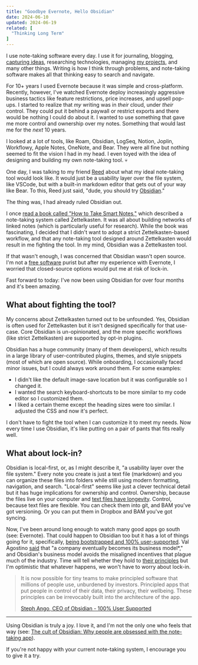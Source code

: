```yaml
---
title: "Goodbye Evernote, Hello Obsidian"
date: 2024-06-10
updated: 2024-06-19
related: [
  "Thinking Long Term"
]
---
```


I use note-taking software every day. I use it for journaling, blogging, [capturing ideas](https://sparkbox.com/foundry/joy_skill_career_and_money_how_i_choose_a_side_project), researching technologies, managing [my projects]({{site.url}}/projects/), and many other things. Writing is how I think through problems, and note-taking software makes all that thinking easy to search and navigate.

For 10+ years I used Evernote because it was simple and cross-platform. Recently, however, I've watched Evernote deploy increasingly aggressive business tactics like feature restrictions, price increases, and upsell pop-ups. I started to realize that *my* writing was in *their* cloud, under *their* control. They could put it behind a paywall or restrict exports and there would be nothing I could do about it. I wanted to use something that gave me more control and ownership over my notes. Something that would last me for the *next* 10 years.

I looked at a lot of tools, like Roam, Obsidian, LogSeq, Notion, Joplin, Workflowy, Apple Notes, OneNote, and Bear. They were all fine but nothing seemed to fit the vision I had in my head. I even toyed with the idea of designing and building my own note-taking tool. 💀

One day, I was talking to my friend [Reed](https://reeds.website/) about what my ideal note-taking tool would look like. It would just be a usability layer over the file system, like VSCode, but with a built-in markdown editor that gets out of your way like Bear. To this, Reed just said, "dude, you should try [Obsidian](https://obsidian.md/)."

The thing was, I had already ruled Obsidian out.

I once [read a book called "How to Take Smart Notes,"]({{site.url}}/books/#how-to-take-smart-notes) which described a note-taking system called Zettelkasten. It was all about building networks of linked notes (which is particularly useful for research). While the book was fascinating, I decided that I didn't want to adopt a strict Zettelkasten-based workflow, and that any note-taking tool designed around Zettelkasten would result in me fighting the tool. In my mind, Obsidian was a Zettelkasten tool.

If that wasn't enough, I was concerned that Obsidian wasn't open source. I'm not a [free software](https://en.wikipedia.org/wiki/Free_software_movement) purist but after my experience with Evernote, I worried that closed-source options would put me at risk of lock-in.

Fast forward to today: I've now been using Obsidian for over four months and it's been amazing.

## What about fighting the tool?

My concerns about Zettelkasten turned out to be unfounded. Yes, Obsidian is often used for Zettelkasten but it isn't designed specifically for that use-case. Core Obsidian is un-opinionated, and the more specific workflows (like strict Zettelkasten) are supported by opt-in plugins.

Obsidian has a huge community (many of them developers), which results in a large library of user-contributed plugins, themes, and style snippets (most of which are open source). While onboarding, I occasionally faced minor issues, but I could always work around them. For some examples:
- I didn't like the default image-save location but it was configurable so I changed it.
- I wanted the search keyboard-shortcuts to be more similar to my code editor so I customized them.
- I liked a certain theme except the heading sizes were too similar. I adjusted the CSS and now it's perfect.

I don't have to fight the tool when I can customize it to meet my needs. Now every time I use Obsidian, it's like putting on a pair of pants that fits really well.

## What about lock-in?

Obsidian is local-first, or, as I might describe it, "a usability layer over the file system." Every note you create is just a text file (markdown) and you can organize these files into folders while still using modern formatting, navigation, and search. "Local-first" seems like just a clever technical detail but it has huge implications for ownership and control. Ownership, because the files live on your computer and [text files have longevity](https://stephango.com/file-over-app). Control, because text files are flexible. You can check them into git, and BAM you've got versioning. Or you can put them in Dropbox and BAM you've got syncing.

Now, I've been around long enough to watch many good apps go south (see: Evernote). That could happen to Obsidian too but it has a lot of things going for it, specifically, [being bootstrapped and 100% user-supported](https://stephango.com/vcware). Val Agostino [said](https://www.monarchmoney.com/blog/mint-shutting-down) that "a company eventually becomes its business model*," and Obsidian's business model avoids the misaligned incentives that plague much of the industry. Time will tell whether they hold to [their principles](https://obsidian.md/about) but I'm optimistic that whatever happens, we won't have to worry about lock-in.

> It is now possible for tiny teams to make principled software that millions of people use, unburdened by investors. Principled apps that put people in control of their data, their privacy, their wellbeing. These principles can be irrevocably built into the architecture of the app.
>
> [Steph Ango, CEO of Obsidian - 100% User Supported](https://stephango.com/vcware)

<hr class="section-divider">

Using Obsidian is truly a joy. I love it, and I'm not the only one who feels that way (see: [The cult of Obsidian: Why people are obsessed with the note-taking app](https://www.fastcompany.com/90960653/why-people-are-obsessed-with-obsidian-the-indie-darling-of-notetaking-apps)).

If you're not happy with your current note-taking system, I encourage you to give it a try.
